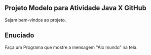 ## Projeto Modelo para Atividade Java X GitHub

Sejam bem-vindos ao projeto.

## Enuciado

Faça um Programa que mostre a mensagem "Alo mundo" na tela.
